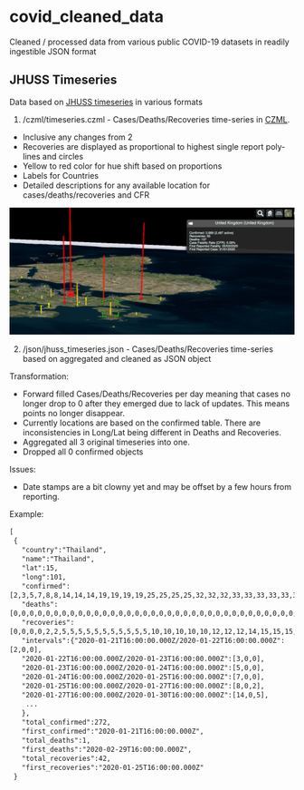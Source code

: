 # covid_cleaned_data
Cleaned / processed data from various public COVID-19 datasets in readily ingestible JSON format


## JHUSS Timeseries

Data based on [JHUSS timeseries](https://github.com/CSSEGISandData/COVID-19/tree/master/csse_covid_19_data/csse_covid_19_time_series) in various formats


1. /czml/timeseries.czml - Cases/Deaths/Recoveries time-series in [CZML](https://github.com/AnalyticalGraphicsInc/czml-writer/wiki/CZML-Guide).
 - Inclusive any changes from 2 
 - Recoveries are displayed as proportional to highest single report poly-lines and circles
 - Yellow to red color for hue shift based on proportions
 - Labels for Countries
 - Detailed descriptions for any available location for cases/deaths/recoveries and CFR
 
 ![Screenshot](https://github.com/georgzoeller/covid_cleaned_data/blob/master/Screenshot%202020-03-21%20at%2004.12.39.png?raw=true)


2. /json/jhuss_timeseries.json - Cases/Deaths/Recoveries time-series based on aggregated and cleaned as JSON object 

Transformation:
  - Forward filled Cases/Deaths/Recoveries per day meaning that cases no longer drop to 0 after they emerged due to lack of updates. This means points no longer disappear.
  - Currently locations are based on the confirmed table. There are inconsistencies in Long/Lat being different in Deaths and Recoveries.
  - Aggregated all 3 original timeseries into one.
  - Dropped all 0 confirmed objects

Issues: 
  - Date stamps are a bit clowny yet and may be offset by a few hours from reporting.
 

Example:
```
[
 {
   "country":"Thailand",
   "name":"Thailand",
   "lat":15,
   "long":101,
   "confirmed":[2,3,5,7,8,8,14,14,14,19,19,19,19,25,25,25,25,32,32,32,33,33,33,33,33,34,35,35,35,35,35,35,35,35,37,40,40,41,42,42,43,43,43,47,48,50,50,50,53,59,70,75,82,114,147,177,212,272],
   "deaths":[0,0,0,0,0,0,0,0,0,0,0,0,0,0,0,0,0,0,0,0,0,0,0,0,0,0,0,0,0,0,0,0,0,0,0,0,0,0,0,1,1,1,1,1,1,1,1,1,1,1,1,1,1,1,1,1,1,1],
   "recoveries":[0,0,0,0,2,2,5,5,5,5,5,5,5,5,5,5,5,10,10,10,10,10,12,12,12,14,15,15,15,15,17,17,21,21,22,22,22,28,28,28,31,31,31,31,31,31,31,31,33,34,34,35,35,35,35,41,42,42],
   "intervals":{"2020-01-21T16:00:00.000Z/2020-01-22T16:00:00.000Z":[2,0,0],
   "2020-01-22T16:00:00.000Z/2020-01-23T16:00:00.000Z":[3,0,0],
   "2020-01-23T16:00:00.000Z/2020-01-24T16:00:00.000Z":[5,0,0],
   "2020-01-24T16:00:00.000Z/2020-01-25T16:00:00.000Z":[7,0,0],
   "2020-01-25T16:00:00.000Z/2020-01-27T16:00:00.000Z":[8,0,2],
   "2020-01-27T16:00:00.000Z/2020-01-30T16:00:00.000Z":[14,0,5],
    ...
   },
   "total_confirmed":272,
   "first_confirmed":"2020-01-21T16:00:00.000Z",
   "total_deaths":1,
   "first_deaths":"2020-02-29T16:00:00.000Z",
   "total_recoveries":42,
   "first_recoveries":"2020-01-25T16:00:00.000Z"
 }
```

